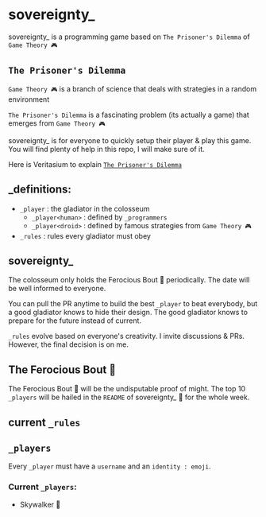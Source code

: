 # sovereignty_

sovereignty_ is a programming game based on `The Prisoner's Dilemma` of `Game Theory 🎮`

## `The Prisoner's Dilemma`

`Game Theory 🎮` is a branch of science that deals with strategies in a random environment

`The Prisoner's Dilemma` is a fascinating problem (its actually a game) that emerges from `Game Theory 🎮`

sovereignty_ is for everyone to quickly setup their player & play this game. You will find plenty of help in this repo, I will make sure of it.

Here is Veritasium to explain [`The Prisoner's Dilemma`](https://www.youtube.com/watch?v=mScpHTIi-kM)

## _definitions:

- `_player` : the gladiator in the colosseum
    - `_player<human>` : defined by `_programmers` 
    - `_player<droid>` : defined by famous strategies from `Game Theory 🎮`
- `_rules` : rules every gladiator must obey

## sovereignty_ 

The colosseum only holds the Ferocious Bout 👑 periodically. The date will be well informed to everyone. 

You can pull the PR anytime to build the best `_player` to beat everybody, but a good gladiator knows to hide their design. The good gladiator knows to prepare for the future instead of current.

`_rules` evolve based on everyone's creativity. I invite discussions & PRs. However, the final decision is on me.

## The Ferocious Bout 👑

The Ferocious Bout 👑 will be the undisputable proof of might. The top 10 `_players` will be hailed in the `README` of sovereignty_ 👑 for the whole week.

## current `_rules`

## `_players`

Every `_player` must have a `username` and an `identity : emoji`.

### Current `_players`:
- Skywalker 🔦